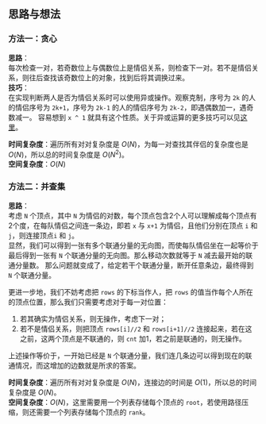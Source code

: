 ## 思路与想法
### 方法一：贪心
**思路**：  
每次检查一对，若奇数位上与偶数位上是情侣关系，则检查下一对。若不是情侣关系，则往后查找该奇数位上的对象，找到后将其调换过来。   
**技巧**：  
在实现判断两人是否为情侣关系时可以使用异或操作。观察克制，序号为 `2k` 的人的情侣序号为 `2k+1`，序号为 `2k-1` 的人的情侣序号为 `2k-2`，即遇偶数加一，遇奇数减一。
容易想到 `x ^ 1` 就具有这个性质。关于异或运算的更多技巧可以见[这里](https://github.com/Mathstarry/Leetcode/blob/master/tricks/bit-operation/README.md)。

**时间复杂度**：遍历所有对对复杂度是 *O*(*N*)，为每一对查找其伴侣的复杂度也是 *O*(*N*)，所以总的时间复杂度是 *O*(*N*<sup>2</sup>)。  
**空间复杂度**：*O*(*N*)

### 方法二：并查集
**思路**：  
考虑 `N` 个顶点，其中 `N` 为情侣的对数，每个顶点包含2个人可以理解成每个顶点有2个度，在每队情侣之间连一条边，即若 `x` 与 `x+1` 为情侣，且他们分别在顶点 `i` 和 `j`，则连接顶点`i` 和 `j`。  
显然，我们可以得到一张有多个联通分量的无向图，而使每队情侣坐在一起等价于最后得到一张有 `N` 个联通分量的无向图。那么移动次数就等于 `N` 减去最开始的联通分量数。
那么问题就变成了，给定若干个联通分量，断开任意条边，最终得到 `N` 个联通分量。  

更进一步地，我们不妨考虑把 `rows` 的下标当作人，把 `rows` 的值当作每个人所在的顶点位置，那么我们只需要考虑对于每一对位置：  
1. 若其确实为情侣关系，则无操作，考虑下一对；
2. 若不是情侣关系，则把顶点 `rows[i]//2` 和 `rows[i+1]//2` 连接起来，若在这之前，这两个顶点是不联通的，则 `cnt` 加1，若之前是联通的，则无操作。

上述操作等价于，一开始已经是 `N` 个联通分量，我们连几条边可以得到现在的联通情况，而这增加的边数就是所求的答案。  

**时间复杂度**：遍历所有对对复杂度是 *O*(*N*)，连接边的时间是 *O*(1)，所以总的时间复杂度是 *O*(*N*)。  
**空间复杂度**：*O*(*N*)，这里需要用一个列表存储每个顶点的 `root`，若使用路径压缩，则还需要一个列表存储每个顶点的 `rank`。
